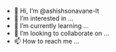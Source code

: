 - 👋 Hi, I’m @ashishsonavane-lt
- 👀 I’m interested in ...
- 🌱 I’m currently learning ...
- 💞️ I’m looking to collaborate on ...
- 📫 How to reach me ...

<!---
ashishsonavane-lt/ashishsonavane-lt is a ✨ special ✨ repository because its `README.md` (this file) appears on your GitHub profile.
You can click the Preview link to take a look at your changes.
--->
